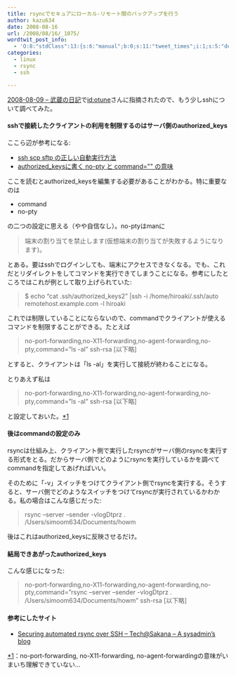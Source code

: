 ```yaml
---
title: rsyncでセキュアにローカル-リモート間のバックアップを行う
author: kazu634
date: 2008-08-16
url: /2008/08/16/_1075/
wordtwit_post_info:
  - 'O:8:"stdClass":13:{s:6:"manual";b:0;s:11:"tweet_times";i:1;s:5:"delay";i:0;s:7:"enabled";i:1;s:10:"separation";s:2:"60";s:7:"version";s:3:"3.7";s:14:"tweet_template";b:0;s:6:"status";i:2;s:6:"result";a:0:{}s:13:"tweet_counter";i:2;s:13:"tweet_log_ids";a:1:{i:0;i:4211;}s:9:"hash_tags";a:0:{}s:8:"accounts";a:1:{i:0;s:7:"kazu634";}}'
categories:
  - linux
  - rsync
  - ssh

---
```

<div class="section">
<p>
<a href="http://d.hatena.ne.jp/sirocco634/20080809#1218278616" onclick="__gaTracker('send', 'event', 'outbound-article', 'http://d.hatena.ne.jp/sirocco634/20080809#1218278616', '2008-08-09 &#8211; 武蔵の日記');" target="_blank">2008-08-09 &#8211; 武蔵の日記</a>で<a href="http://d.hatena.ne.jp/otune/" onclick="__gaTracker('send', 'event', 'outbound-article', 'http://d.hatena.ne.jp/otune/', 'id:otune');">id:otune</a>さんに指摘されたので、もう少しsshについて調べてみた。
</p>
  
<h4>
    sshで接続したクライアントの利用を制限するのはサーバ側のauthorized_keys
</h4>
  
<p>
    ここら辺が参考になる:
</p>
  
<ul>
<li>
<a href="http://sonic64.com/2004-11-17.html" onclick="__gaTracker('send', 'event', 'outbound-article', 'http://sonic64.com/2004-11-17.html', 'ssh scp sftp の正しい自動実行方法');" target="_blank">ssh scp sftp の正しい自動実行方法</a>
</li>
<li>
<a href="http://sonic64.com/2004-11-22.html" onclick="__gaTracker('send', 'event', 'outbound-article', 'http://sonic64.com/2004-11-22.html', 'authorized_keysに書く no-pty と command=&#034;&#034; の意味');" target="_blank">authorized_keysに書く no-pty と command="" の意味</a>
</li>
</ul>
  
<p>
    ここを読むとauthorized_keysを編集する必要があることがわかる。特に重要なのは
</p>
  
<ul>
<li>
      command
</li>
<li>
      no-pty
</li>
</ul>
  
<p>
    の二つの設定に思える（やや自信なし）。no-ptyはmanに
</p>
  
<blockquote>
<p>
      端末の割り当てを禁止します(仮想端末の割り当てが失敗するようになります)。
</p>
</blockquote>
  
<p>
    とある。要はsshでログインしても、端末にアクセスできなくなる。でも、これだとリダイレクトをしてコマンドを実行できてしまうことになる。参考にしたところではこれが例として取り上げられていた:
</p>
  
<blockquote>
<p>
      $ echo &#8220;cat .ssh/authorized_keys2&#8221; |ssh -i /home/hiroaki/.ssh/auto remotehost.example.com -l hiroaki
</p>
</blockquote>
  
<p>
    これでは制限していることにならないので、commandでクライアントが使えるコマンドを制限することができる。たとえば
</p>
  
<blockquote>
<p>
      no-port-forwarding,no-X11-forwarding,no-agent-forwarding,no-pty,command=&#8221;ls -al&#8221; ssh-rsa [以下略]
</p>
</blockquote>
  
<p>
    とすると、クライアントは「ls -al」を実行して接続が終わることになる。
</p>
  
<p>
    とりあえず私は
</p>
  
<blockquote>
<p>
      no-port-forwarding,no-X11-forwarding,no-agent-forwarding,no-pty,command=&#8221;ls -al&#8221; ssh-rsa [以下略]
</p>
</blockquote>
  
<p>
    と設定しておいた。<span class="footnote"><a href="/sirocco634/#f1" name="fn1" title="no-port-forwarding, no-X11-forwarding, no-agent-forwardingの意味がいまいち理解できていない…">*1</a></span>
</p>
  
<h4>
    後はcommandの設定のみ
</h4>
  
<p>
    rsyncは仕組み上、クライアント側で実行したrsyncがサーバ側のrsyncを実行する形式をとる。だからサーバ側でどのようにrsyncを実行しているかを調べてcommandを指定してあげればいい。
</p>
  
<p>
    そのために「-v」スイッチをつけてクライアント側でrsyncを実行する。そうすると、サーバ側でどのようなスイッチをつけてrsyncが実行されているかわかる。私の場合はこんな感じだった:
</p>
  
<blockquote>
<p>
      rsync &#8211;server &#8211;sender -vlogDtprz . /Users/simoom634/Documents/howm
</p>
</blockquote>
  
<p>
    後はこれはauthorized_keysに反映させるだけ。
</p>
  
<h4>
    結局できあがったauthorized_keys
</h4>
  
<p>
    こんな感じになった:
</p>
  
<blockquote>
<p>
      no-port-forwarding,no-X11-forwarding,no-agent-forwarding,no-pty,command=&#8221;rsync &#8211;server &#8211;sender -vlogDtprz . /Users/simoom634/Documents/howm&#8221; ssh-rsa [以下略]
</p>
</blockquote>
  
<h4>
    参考にしたサイト
</h4>
  
<ul>
<li>
<a href="http://www.sakana.fr/blog/2008/05/07/securing-automated-rsync-over-ssh/" onclick="__gaTracker('send', 'event', 'outbound-article', 'http://www.sakana.fr/blog/2008/05/07/securing-automated-rsync-over-ssh/', 'Securing automated rsync over SSH &#8211; Tech@Sakana &#8211; A sysadmin’s blog');" target="_blank">Securing automated rsync over SSH &#8211; Tech@Sakana &#8211; A sysadmin’s blog</a>
</li>
</ul>
</div>

<div class="footnote">
<p class="footnote">
<a href="/sirocco634/#fn1" name="f1">*1</a>：no-port-forwarding, no-X11-forwarding, no-agent-forwardingの意味がいまいち理解できていない…
</p>
</div>